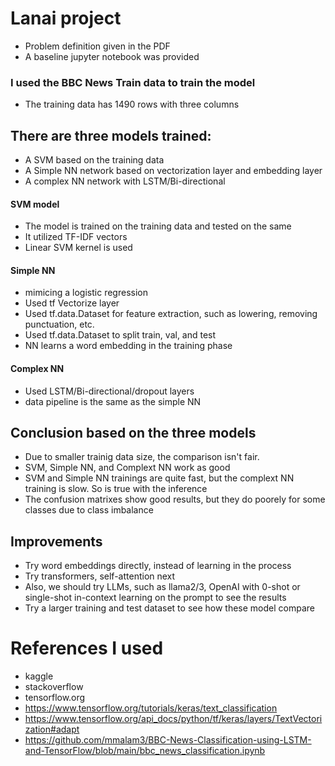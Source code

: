 # Lanai project
- Problem definition given in the PDF
- A baseline jupyter notebook was provided

### I used the BBC News Train data to train the model
- The training data has 1490 rows with three columns

## There are three models trained: 
- A SVM based on the training data <br>
- A Simple NN network based on vectorization layer and embedding layer <br>
- A complex NN network with LSTM/Bi-directional <br>

#### SVM model
- The model is trained on the training data and tested on the same
- It utilized TF-IDF vectors
- Linear SVM kernel is used

#### Simple NN
- mimicing a logistic regression
- Used tf Vectorize layer
- Used tf.data.Dataset for feature extraction, such as lowering, removing punctuation, etc.
- Used tf.data.Dataset to split train, val, and test 
- NN learns a word embedding in the training phase

#### Complex NN
- Used LSTM/Bi-directional/dropout layers
- data pipeline is the same as the simple NN

## Conclusion based on the three models
- Due to smaller trainig data size, the comparison isn't fair. 
- SVM, Simple NN, and Complext NN work as good
- SVM and Simple NN trainings are quite fast, but the complext NN training is slow. So is true with the inference
- The confusion matrixes show good results, but they do poorely for some classes due to class imbalance

## Improvements
- Try word embeddings directly, instead of learning in the process
- Try transformers, self-attention next
- Also, we should try LLMs, such as llama2/3, OpenAI with 0-shot or single-shot in-context learning on the prompt to see the results
- Try a larger training and test dataset to see how these model compare 

# References I used
- kaggle
- stackoverflow
- tensorflow.org
- https://www.tensorflow.org/tutorials/keras/text_classification
- https://www.tensorflow.org/api_docs/python/tf/keras/layers/TextVectorization#adapt
- https://github.com/mmalam3/BBC-News-Classification-using-LSTM-and-TensorFlow/blob/main/bbc_news_classification.ipynb 





